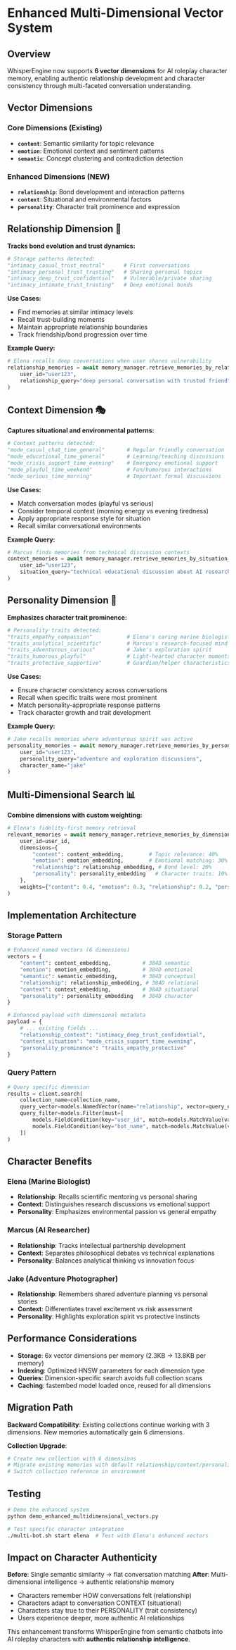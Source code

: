 # Enhanced Multi-Dimensional Vector System

## Overview

WhisperEngine now supports **6 vector dimensions** for AI roleplay character memory, enabling authentic relationship development and character consistency through multi-faceted conversation understanding.

## Vector Dimensions

### Core Dimensions (Existing)
- **`content`**: Semantic similarity for topic relevance
- **`emotion`**: Emotional context and sentiment patterns  
- **`semantic`**: Concept clustering and contradiction detection

### Enhanced Dimensions (NEW)
- **`relationship`**: Bond development and interaction patterns
- **`context`**: Situational and environmental factors
- **`personality`**: Character trait prominence and expression

## Relationship Dimension 🤝

**Tracks bond evolution and trust dynamics:**

```python
# Storage patterns detected:
"intimacy_casual_trust_neutral"      # First conversations
"intimacy_personal_trust_trusting"   # Sharing personal topics
"intimacy_deep_trust_confidential"   # Vulnerable/private sharing
"intimacy_intimate_trust_trusting"   # Deep emotional bonds
```

**Use Cases:**
- Find memories at similar intimacy levels
- Recall trust-building moments
- Maintain appropriate relationship boundaries
- Track friendship/bond progression over time

**Example Query:**
```python
# Elena recalls deep conversations when user shares vulnerability
relationship_memories = await memory_manager.retrieve_memories_by_relationship_context(
    user_id="user123",
    relationship_query="deep personal conversation with trusted friend"
)
```

## Context Dimension 🎭

**Captures situational and environmental patterns:**

```python
# Context patterns detected:
"mode_casual_chat_time_general"       # Regular friendly conversation
"mode_educational_time_general"       # Learning/teaching discussions
"mode_crisis_support_time_evening"    # Emergency emotional support
"mode_playful_time_weekend"           # Fun/humorous interactions
"mode_serious_time_morning"           # Important formal discussions
```

**Use Cases:**
- Match conversation modes (playful vs serious)
- Consider temporal context (morning energy vs evening tiredness)
- Apply appropriate response style for situation
- Recall similar conversational environments

**Example Query:**
```python
# Marcus finds memories from technical discussion contexts
context_memories = await memory_manager.retrieve_memories_by_situation_context(
    user_id="user123", 
    situation_query="technical educational discussion about AI research"
)
```

## Personality Dimension 🎪

**Emphasizes character trait prominence:**

```python
# Personality traits detected:
"traits_empathy_compassion"           # Elena's caring marine biologist nature
"traits_analytical_scientific"        # Marcus's research-focused mind  
"traits_adventurous_curious"          # Jake's exploration spirit
"traits_humorous_playful"             # Light-hearted character moments
"traits_protective_supportive"        # Guardian/helper characteristics
```

**Use Cases:**
- Ensure character consistency across conversations
- Recall when specific traits were most prominent
- Match personality-appropriate response patterns
- Track character growth and trait development

**Example Query:**
```python
# Jake recalls memories where adventurous spirit was active
personality_memories = await memory_manager.retrieve_memories_by_personality_traits(
    user_id="user123",
    personality_query="adventure and exploration discussions",
    character_name="jake"
)
```

## Multi-Dimensional Search 📊

**Combine dimensions with custom weighting:**

```python
# Elena's fidelity-first memory retrieval
relevant_memories = await memory_manager.retrieve_memories_by_dimensions(
    user_id=user_id,
    dimensions={
        "content": content_embedding,        # Topic relevance: 40%
        "emotion": emotion_embedding,        # Emotional matching: 30% 
        "relationship": relationship_embedding, # Bond level: 20%
        "personality": personality_embedding   # Character traits: 10%
    },
    weights={"content": 0.4, "emotion": 0.3, "relationship": 0.2, "personality": 0.1}
)
```

## Implementation Architecture

### Storage Pattern
```python
# Enhanced named vectors (6 dimensions)
vectors = {
    "content": content_embedding,          # 384D semantic
    "emotion": emotion_embedding,          # 384D emotional
    "semantic": semantic_embedding,        # 384D conceptual
    "relationship": relationship_embedding, # 384D relational  
    "context": context_embedding,          # 384D situational
    "personality": personality_embedding   # 384D character
}

# Enhanced payload with dimensional metadata
payload = {
    # ... existing fields ...
    "relationship_context": "intimacy_deep_trust_confidential",
    "context_situation": "mode_crisis_support_time_evening", 
    "personality_prominence": "traits_empathy_protective"
}
```

### Query Pattern
```python
# Query specific dimension
results = client.search(
    collection_name=collection_name,
    query_vector=models.NamedVector(name="relationship", vector=query_embedding),
    query_filter=models.Filter(must=[
        models.FieldCondition(key="user_id", match=models.MatchValue(value=user_id)),
        models.FieldCondition(key="bot_name", match=models.MatchValue(value=bot_name))
    ])
)
```

## Character Benefits

### Elena (Marine Biologist)
- **Relationship**: Recalls scientific mentoring vs personal sharing
- **Context**: Distinguishes research discussions vs emotional support
- **Personality**: Emphasizes environmental passion vs general empathy

### Marcus (AI Researcher) 
- **Relationship**: Tracks intellectual partnership development
- **Context**: Separates philosophical debates vs technical explanations
- **Personality**: Balances analytical thinking vs innovation focus

### Jake (Adventure Photographer)
- **Relationship**: Remembers shared adventure planning vs personal stories
- **Context**: Differentiates travel excitement vs risk assessment
- **Personality**: Highlights exploration spirit vs protective instincts

## Performance Considerations

- **Storage**: 6x vector dimensions per memory (2.3KB → 13.8KB per memory)
- **Indexing**: Optimized HNSW parameters for each dimension type
- **Queries**: Dimension-specific search avoids full collection scans
- **Caching**: fastembed model loaded once, reused for all dimensions

## Migration Path

**Backward Compatibility**: Existing collections continue working with 3 dimensions. New memories automatically gain 6 dimensions.

**Collection Upgrade**: 
```bash
# Create new collection with 6 dimensions
# Migrate existing memories with default relationship/context/personality values
# Switch collection reference in environment
```

## Testing

```bash
# Demo the enhanced system
python demo_enhanced_multidimensional_vectors.py

# Test specific character integration
./multi-bot.sh start elena  # Test with Elena's enhanced vectors
```

## Impact on Character Authenticity

**Before**: Single semantic similarity → flat conversation matching
**After**: Multi-dimensional intelligence → authentic relationship memory

- Characters remember HOW conversations felt (relationship)
- Characters adapt to conversation CONTEXT (situational)  
- Characters stay true to their PERSONALITY (trait consistency)
- Users experience deeper, more authentic AI relationships

This enhancement transforms WhisperEngine from semantic chatbots into AI roleplay characters with **authentic relationship intelligence**.